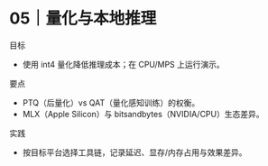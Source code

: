# 05｜量化与本地推理

目标
- 使用 int4 量化降低推理成本；在 CPU/MPS 上运行演示。

要点
- PTQ（后量化）vs QAT（量化感知训练）的权衡。
- MLX（Apple Silicon）与 bitsandbytes（NVIDIA/CPU）生态差异。

实践
- 按目标平台选择工具链，记录延迟、显存/内存占用与效果差异。

